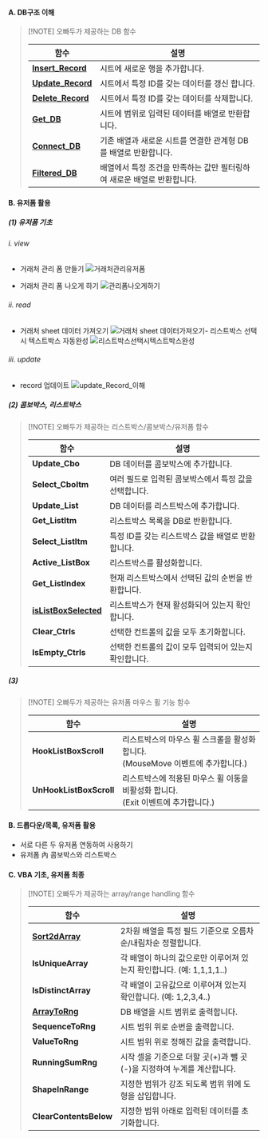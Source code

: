 #### A. DB구조 이해

> [!NOTE] 오빠두가 제공하는 DB 함수
> 
> | **함수**                                                                             | **설명**                                                                |
> | ------------------------------------------------------------------------------------ | ----------------------------------------------------------------------- |
> | [**Insert_Record**](https://www.oppadu.com/vba-get-db-%ed%95%a8%ec%88%98/)           | 시트에 새로운 행을 추가합니다.                                          |
> | [**Update_Record**](https://www.oppadu.com/vba-update-record-%ed%95%a8%ec%88%98/)    | 시트에서 특정 ID를 갖는 데이터를 갱신 합니다.                           |
> | [**Delete_Record**](https://www.oppadu.com/vba-delete-record-%ed%95%a8%ec%88%98/)    | 시트에서 특정 ID를 갖는 데이터를 삭제합니다.                            |
> | [**Get_DB**](https://www.oppadu.com/vba-get-db-%ed%95%a8%ec%88%98/)                  | 시트에 범위로 입력된 데이터를 배열로 반환합니다.                        |
> | [**Connect_DB**](https://www.oppadu.com/vba-connect-db-%eb%aa%85%eb%a0%b9%eb%ac%b8/) | 기존 배열과 새로운 시트를 연결한 관계형 DB를 배열로 반환합니다.         |
> | [**Filtered_DB**](https://www.oppadu.com/vba-filtered-db-%ed%95%a8%ec%88%98/)        | 배열에서 특정 조건을 만족하는 값만 필터링하여 새로운 배열로 반환합니다. |
>  



#### B. 유저폼 활용
##### (1) 유저폼 기초
###### i. view
- 거래처 관리 폼 만들기
![거래처관리유저폼](거래처관리유저폼.png)

- 거래처 관리 폼 나오게 하기
![관리폼나오게하기](관리폼나오게하기.png)

###### ii. read
- 거래처 sheet 데이터 가져오기
![거래처 sheet 데이터가져오기](거래처sheet데이터가져오기.png)-  리스트박스 선택시 텍스트박스 자동완성
![리스트박스선택시텍스트박스완성](리스트박스선택시텍스트박스완성.png)
###### iii. update
- record 업데이트
![update_Record_이해](update_Record_이해.png)

##### (2) 콤보박스, 리스트박스


> [!NOTE] 오빠두가 제공하는 리스트박스/콤보박스/유저폼 함수
> 
> | **함수**                                                                                                                                          | **설명**                                              |
> | ------------------------------------------------------------------------------------------------------------------------------------------------- | ----------------------------------------------------- |
> | **Update_Cbo**                                                                                                                                    | DB 데이터를 콤보박스에 추가합니다.                    |
> | **Select_CboItm**                                                                                                                                 | 여러 필드로 입력된 콤보박스에서 특정 값을 선택합니다. |
> | **Update_List**                                                                                                                                   | DB 데이터를 리스트박스에 추가합니다.                  |
> | **Get_ListItm**                                                                                                                                   | 리스트박스 목록을 DB로 반환합니다.                    |
> | **Select_ListItm**                                                                                                                                | 특정 ID를 갖는 리스트박스 값을 배열로 반환합니다.     |
> | **Active_ListBox**                                                                                                                                | 리스트박스를 활성화합니다.                            |
> | **Get_ListIndex**                                                                                                                                 | 현재 리스트박스에서 선택된 값의 순번을 반환합니다.    |
> | [**isListBoxSelected**](https://www.oppadu.com/vba-%eb%a6%ac%ec%8a%a4%ed%8a%b8%eb%b0%95%ec%8a%a4-%ea%b0%92-%ec%84%a0%ed%83%9d%ec%97%ac%eb%b6%80/) | 리스트박스가 현재 활성화되어 있는지 확인합니다.       |
> | **Clear_Ctrls**                                                                                                                                   | 선택한 컨트롤의 값을 모두 초기화합니다.               |
> | **IsEmpty_Ctrls**                                                                                                                                 | 선택한 컨트롤의 값이 모두 입력되어 있는지 확인합니다. |


##### (3) 

> [!NOTE] 오빠두가 제공하는 유저폼 마우스 휠 기능 함수
> 
> |**함수**|**설명**|
> |---|---|
> |**HookListBoxScroll**|리스트박스의 마우스 휠 스크롤을 활성화 합니다.  <br>(MouseMove 이벤트에 추가합니다.)|
> |**UnHookListBoxScroll**|리스트박스에 적용된 마우스 휠 이동을 비활성화 합니다.  <br>(Exit 이벤트에 추가합니다.)|



#### B. 드롭다운/목록, 유저폼 활용
- 서로 다른 두 유저폼 연동하여 사용하기
- 유저폼 內 콤보박스와 리스트박스

#### C. VBA 기초, 유저폼 최종
> [!NOTE] 오빠두가 제공하는 array/range handling 함수
> 
> | **함수**                                                                                                                            | **설명**                                                               |
> | ----------------------------------------------------------------------------------------------------------------------------------- | ---------------------------------------------------------------------- |
> | [**Sort2dArray**](https://www.oppadu.com/%ec%97%91%ec%85%80-2%ec%b0%a8%ec%9b%90-%eb%b0%b0%ec%97%b4-%ec%a0%95%eb%a0%ac-sort2darray/) | 2차원 배열을 특정 필드 기준으로 오름차순/내림차순 정렬합니다.          |
> | **IsUniqueArray**                                                                                                                   | 각 배열이 하나의 값으로만 이루어져 있는지 확인합니다. (예: 1,1,1,1..)  |
> | **IsDistinctArray**                                                                                                                 | 각 배열이 고유값으로 이루어져 있는지 확인합니다. (예: 1,2,3,4..)       |
> | [**ArrayToRng**](https://www.oppadu.com/vba-arraytorng-%ed%95%a8%ec%88%98/)                                                         | DB 배열을 시트 범위로 출력합니다.                                      |
> | **SequenceToRng**                                                                                                                   | 시트 범위 위로 순번을 출력합니다.                                      |
> | **ValueToRng**                                                                                                                      | 시트 범위 위로 정해진 값을 출력합니다.                                 |
> | **RunningSumRng**                                                                                                                   | 시작 셀을 기준으로 더할 곳(+)과 뺄 곳(-)을 지정하여 누계를 계산합니다. |
> | **ShapeInRange**                                                                                                                    | 지정한 범위가 강조 되도록 범위 위에 도형을 삽입합니다.                 |
> | **ClearContentsBelow**                                                                                                              | 지정한 범위 아래로 입력된 데이터를 초기화합니다.                       |
>
